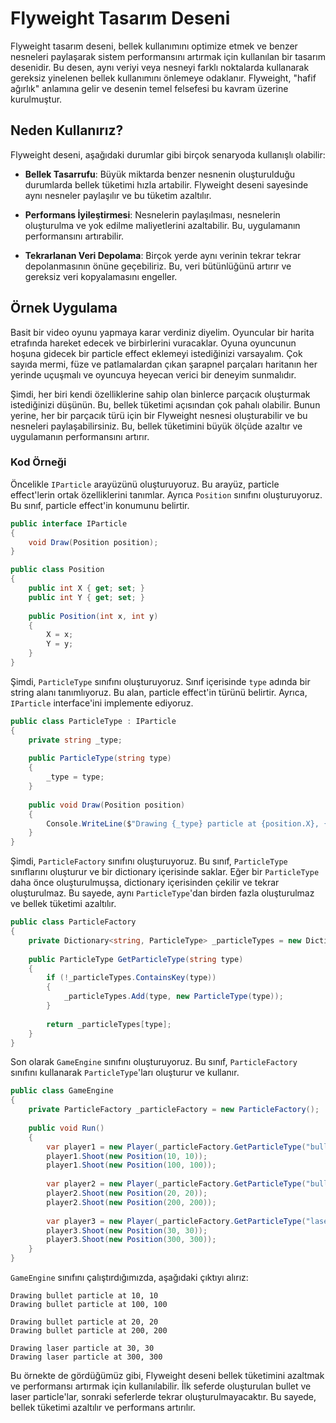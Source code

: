 ﻿# Flyweight Tasarım Deseni

Flyweight tasarım deseni, bellek kullanımını optimize etmek ve benzer nesneleri paylaşarak sistem performansını artırmak için kullanılan bir tasarım desenidir. Bu desen, aynı veriyi veya nesneyi farklı noktalarda kullanarak gereksiz yinelenen bellek kullanımını önlemeye odaklanır. Flyweight, "hafif ağırlık" anlamına gelir ve desenin temel felsefesi bu kavram üzerine kurulmuştur.

## Neden Kullanırız?

Flyweight deseni, aşağıdaki durumlar gibi birçok senaryoda kullanışlı olabilir:

- **Bellek Tasarrufu**: Büyük miktarda benzer nesnenin oluşturulduğu durumlarda bellek tüketimi hızla artabilir. Flyweight deseni sayesinde aynı nesneler paylaşılır ve bu tüketim azaltılır.

- **Performans İyileştirmesi**: Nesnelerin paylaşılması, nesnelerin oluşturulma ve yok edilme maliyetlerini azaltabilir. Bu, uygulamanın performansını artırabilir.

- **Tekrarlanan Veri Depolama**: Birçok yerde aynı verinin tekrar tekrar depolanmasının önüne geçebiliriz. Bu, veri bütünlüğünü artırır ve gereksiz veri kopyalamasını engeller.

## Örnek Uygulama

Basit bir video oyunu yapmaya karar verdiniz diyelim. Oyuncular bir harita etrafında hareket edecek ve birbirlerini vuracaklar. Oyuna oyuncunun hoşuna gidecek bir particle effect eklemeyi istediğinizi varsayalım. Çok sayıda mermi, füze ve patlamalardan çıkan şarapnel parçaları haritanın her yerinde uçuşmalı ve oyuncuya heyecan verici bir deneyim sunmalıdır.

Şimdi, her biri kendi özelliklerine sahip olan binlerce parçacık oluşturmak istediğinizi düşünün. Bu, bellek tüketimi açısından çok pahalı olabilir. Bunun yerine, her bir parçacık türü için bir Flyweight nesnesi oluşturabilir ve bu nesneleri paylaşabilirsiniz. Bu, bellek tüketimini büyük ölçüde azaltır ve uygulamanın performansını artırır.

### Kod Örneği

Öncelikle ```IParticle``` arayüzünü oluşturuyoruz. Bu arayüz, particle effect'lerin ortak özelliklerini tanımlar. Ayrıca ```Position``` sınıfını oluşturuyoruz. Bu sınıf, particle effect'in konumunu belirtir.

```C#
public interface IParticle
{
    void Draw(Position position);
}

public class Position
{
    public int X { get; set; }
    public int Y { get; set; }
    
    public Position(int x, int y)
    {
        X = x;
        Y = y;
    }
}
```

Şimdi, ```ParticleType``` sınıfını oluşturuyoruz. Sınıf içerisinde ``type`` adında bir string alanı tanımlıyoruz. Bu alan, particle effect'in türünü belirtir. Ayrıca, ```IParticle``` interface'ini implemente ediyoruz.

```C#
public class ParticleType : IParticle
{
    private string _type;
    
    public ParticleType(string type)
    {
        _type = type;
    }
    
    public void Draw(Position position)
    {
        Console.WriteLine($"Drawing {_type} particle at {position.X}, {position.Y}");
    }
}
```

Şimdi, ```ParticleFactory``` sınıfını oluşturuyoruz. Bu sınıf, ```ParticleType``` sınıflarını oluşturur ve bir dictionary içerisinde saklar. Eğer bir ```ParticleType``` daha önce oluşturulmuşsa, dictionary içerisinden çekilir ve tekrar oluşturulmaz. Bu sayede, aynı ```ParticleType```'dan birden fazla oluşturulmaz ve bellek tüketimi azaltılır.

```C#
public class ParticleFactory
{
    private Dictionary<string, ParticleType> _particleTypes = new Dictionary<string, ParticleType>();
    
    public ParticleType GetParticleType(string type)
    {
        if (!_particleTypes.ContainsKey(type))
        {
            _particleTypes.Add(type, new ParticleType(type));
        }
        
        return _particleTypes[type];
    }
}
```

Son olarak ``GameEngine`` sınıfını oluşturuyoruz. Bu sınıf, ```ParticleFactory``` sınıfını kullanarak ```ParticleType```'ları oluşturur ve kullanır.

```C#
public class GameEngine
{
    private ParticleFactory _particleFactory = new ParticleFactory();
    
    public void Run()
    {
        var player1 = new Player(_particleFactory.GetParticleType("bullet"));
        player1.Shoot(new Position(10, 10));
        player1.Shoot(new Position(100, 100));
        
        var player2 = new Player(_particleFactory.GetParticleType("bullet"));
        player2.Shoot(new Position(20, 20));
        player2.Shoot(new Position(200, 200));
        
        var player3 = new Player(_particleFactory.GetParticleType("laser"));
        player3.Shoot(new Position(30, 30));
        player3.Shoot(new Position(300, 300));
    }
}
```

```GameEngine``` sınıfını çalıştırdığımızda, aşağıdaki çıktıyı alırız:

```OUTPUT
Drawing bullet particle at 10, 10
Drawing bullet particle at 100, 100

Drawing bullet particle at 20, 20
Drawing bullet particle at 200, 200

Drawing laser particle at 30, 30
Drawing laser particle at 300, 300
```

Bu örnekte de gördüğümüz gibi, Flyweight deseni bellek tüketimini azaltmak ve performansı artırmak için kullanılabilir. İlk seferde oluşturulan bullet ve laser particle'lar, sonraki seferlerde tekrar oluşturulmayacaktır. Bu sayede, bellek tüketimi azaltılır ve performans artırılır.